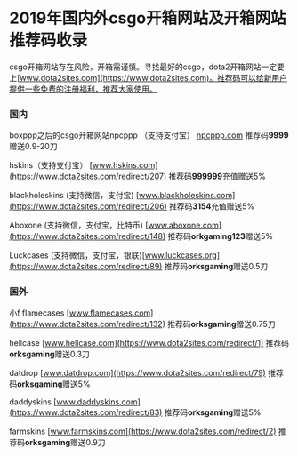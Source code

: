 # 2019年国内外csgo开箱网站及开箱网站推荐码收录

csgo开箱网站存在风险，开箱需谨慎。寻找最好的csgo，dota2开箱网站一定要上[www.dota2sites.com](https://www.dota2sites.com)。推荐码可以给新用户提供一些免费的注册福利，推荐大家使用。

### 国内

boxppp之后的csgo开箱网站npcppp （支持支付宝） [npcppp.com](https://www.dota2sites.com/redirect/205) 推荐码**9999**赠送0.9-20刀

hskins（支持支付宝） [www.hskins.com](https://www.dota2sites.com/redirect/207) 推荐码**999999**充值赠送5%

blackholeskins (支持微信，支付宝) [www.blackholeskins.com](https://www.dota2sites.com/redirect/206) 推荐码**3154**充值赠送5%

Aboxone (支持微信，支付宝，比特币) [www.aboxone.com](https://www.dota2sites.com/redirect/148) 推荐码**orkgaming123**赠送5%

Luckcases (支持微信，支付宝，银联)[www.luckcases.org](https://www.dota2sites.com/redirect/89) 推荐码**orksgaming**赠送0.5刀

### 国外

小f flamecases [www.flamecases.com](https://www.dota2sites.com/redirect/132) 推荐码**orksgaming**赠送0.75刀

hellcase [www.hellcase.com](https://www.dota2sites.com/redirect/1) 推荐码**orksgaming**赠送0.3刀

datdrop [www.datdrop.com](https://www.dota2sites.com/redirect/79) 推荐码**orksgaming**赠送5%

daddyskins [www.daddyskins.com](https://www.dota2sites.com/redirect/83) 推荐码**orksgaming**赠送5%

farmskins [www.farmskins.com](https://www.dota2sites.com/redirect/2) 推荐码**orksgaming**赠送0.9刀




